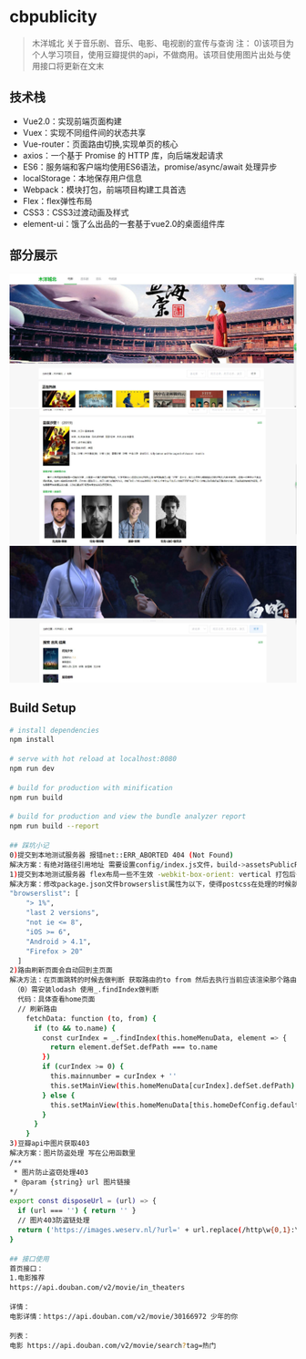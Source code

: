 # cbpublicity

>木洋城北
关于音乐剧、音乐、电影、电视剧的宣传与查询
注：
0)该项目为个人学习项目，使用豆瓣提供的api，不做商用。该项目使用图片出处与使用接口将更新在文末
## 技术栈

* Vue2.0：实现前端页面构建
* Vuex：实现不同组件间的状态共享
* Vue-router：页面路由切换,实现单页的核心
* axios：一个基于 Promise 的 HTTP 库，向后端发起请求
* ES6：服务端和客户端均使用ES6语法，promise/async/await 处理异步
* localStorage：本地保存用户信息
* Webpack：模块打包，前端项目构建工具首选
* Flex：flex弹性布局
* CSS3：CSS3过渡动画及样式
* element-ui：饿了么出品的一套基于vue2.0的桌面组件库
## 部分展示
![Image text](https://github.com/yangxia51/cbpublicity/blob/master/static/img/sy.jpg)
![Image text](https://github.com/yangxia51/cbpublicity/blob/master/static/img/qx.jpg)
![Image text](https://github.com/yangxia51/cbpublicity/blob/master/static/img/ss.jpg)
## Build Setup
``` bash
# install dependencies
npm install

# serve with hot reload at localhost:8080
npm run dev

# build for production with minification
npm run build

# build for production and view the bundle analyzer report
npm run build --report

## 踩坑小记
0)提交到本地测试服务器 报错net::ERR_ABORTED 404 (Not Found)
解决方案：有绝对路径引用地址 需要设置config/index.js文件，build->assetsPublicPath改为“./”
1)提交到本地测试服务器 flex布局一些不生效 -webkit-box-orient: vertical 打包后丢失
解决方案：修改package.json文件browserslist属性为以下，使得postcss在处理的时候就会自动加上兼容对应浏览器版本的一些属性。
"browserslist": [
    "> 1%",
    "last 2 versions",
    "not ie <= 8",
    "iOS >= 6",
    "Android > 4.1",
    "Firefox > 20"
  ]
2)路由刷新页面会自动回到主页面
解决方法：在页面跳转的时候去做判断 获取路由的to from 然后去执行当前应该渲染那个路由
 （0）需安装lodash 使用_.findIndex做判断
  代码：具体查看home页面
  // 刷新路由
    fetchData: function (to, from) {
      if (to && to.name) {
        const curIndex = _.findIndex(this.homeMenuData, element => {
          return element.defSet.defPath === to.name
        })
        if (curIndex >= 0) {
          this.mainnumber = curIndex + ''
          this.setMainView(this.homeMenuData[curIndex].defSet.defPath)
        } else {
          this.setMainView(this.homeMenuData[this.homeDefConfig.defaultIndex].defSet.defPath)
        }
      }
    }
3)豆瓣api中图片获取403
解决方案：图片防盗处理 写在公用函数里
/**
 * 图片防止盗窃处理403
 * @param {string} url 图片链接
*/
export const disposeUrl = (url) => {
  if (url === '') { return '' }
  // 图片403防盗链处理
  return ('https://images.weserv.nl/?url=' + url.replace(/http\w{0,1}:\/\//, ''))
}

## 接口使用
首页接口：
1.电影推荐
https://api.douban.com/v2/movie/in_theaters

详情：
电影详情：https://api.douban.com/v2/movie/30166972 少年的你

列表：
电影 https://api.douban.com/v2/movie/search?tag=热门  
